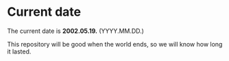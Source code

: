 # Current date

The current date is **2002.05.19.** (YYYY.MM.DD.)

This repository will be good when the world ends, so we will know how long it lasted.